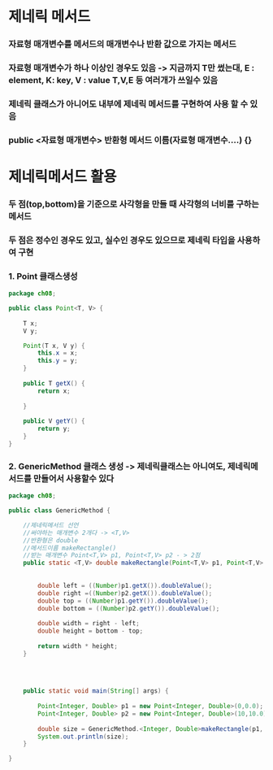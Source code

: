 # 제네릭 메서드
### 자료형 매개변수를 메서드의 매개변수나 반환 값으로 가지는 메서드
### 자료형 매개변수가 하나 이상인 경우도 있음 -> 지금까지 T만 썼는대, E : element, K: key, V : value T,V,E 등 여러개가 쓰일수 있음
### 제네릭 클래스가 아니어도 내부에 제네릭 메서드를 구현하여 사용 할 수 있음
### public <자료형 매개변수> 반환형 메서드 이름(자료형 매개변수....) {}

# 제네릭메서드 활용
### 두 점(top,bottom)을 기준으로 사각형을 만들 때 사각형의 너비를 구하는 메서드
### 두 점은 정수인 경우도 있고, 실수인 경우도 있으므로 제네릭 타입을 사용하여 구현
### 1. Point 클래스생성
```java
package ch08;

public class Point<T, V> {
	
	T x;
	V y;

	Point(T x, V y) {
		this.x = x;
		this.y = y;
	}
	
	public T getX() {
		return x;
		
	}
	
	public V getY() {
		return y;
	}
}
```

### 2. GenericMethod 클래스 생성 -> 제네릭클래스는 아니여도, 제네릭메서드를 만들어서 사용할수 있다
```java
package ch08;

public class GenericMethod {

	//제네릭메서드 선언
	//써야하는 매개변수 2개다 -> <T,V>  
	//반환형은 double
	//메서드이름 makeRectangle()
	//받는 매개변수 Point<T,V> p1, Point<T,V> p2 - > 2점
	public static <T,V> double makeRectangle(Point<T,V> p1, Point<T,V> p2) {
		
	
		double left = ((Number)p1.getX()).doubleValue();
		double right =((Number)p2.getX()).doubleValue();
		double top = ((Number)p1.getY()).doubleValue();
		double bottom = ((Number)p2.getY()).doubleValue();
		
		double width = right - left;
		double height = bottom - top;
		
		return width * height;
	}

		
				
	
	public static void main(String[] args) {
		
		Point<Integer, Double> p1 = new Point<Integer, Double>(0,0.0);
		Point<Integer, Double> p2 = new Point<Integer, Double>(10,10.0);
		
		double size = GenericMethod.<Integer, Double>makeRectangle(p1, p2);
		System.out.println(size);
	}

}
```


